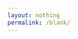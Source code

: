 ```yaml
---
layout: nothing
permalink: /blank/
---
```


<!--

"We set out upon our pursuit of being,
and it seemed to us that the series of our
questions had led us to the heart of being.
But behold, at the moment when we thought
we were arriving at the goal, a glance cast
on the question itself has revealed to us
suddenly that we are encompassed with
nothingness. The permanent possibility
of non-being, outside us and within,
conditions our questions about being."

—Sartre, Being and Nothingness, p. 5


"Shall we utter some words about nothingness?
What is there to say? How to begin? How
can anything be said about nothing without
violating its very nature, perhaps even its
conditions of possibility? Isn't any utterance
about nothingness always already a performative
breach of that which one means to address?
Have we not already said too much simply in
pronouncing its name? Perhaps we should let
the emptiness speak for itself."

—Barad, What Is the Measure of Nothingness?, p. 4

-->
